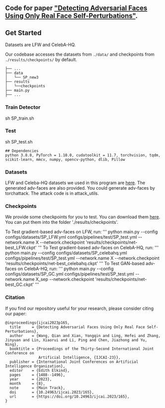 ## Code for paper ["Detecting Adversarial Faces Using Only Real Face Self-Perturbations"](https://arxiv.org/abs/2304.11359). 

## Get Started

Datasets are LFW and CelebA-HQ.

Our codebase accesses the datasets from `./data/` and checkpoints from `./results/checkpoints/` by default.
```
├── ...
├── data
│   └── SP_new3
├── results
│   └──checkpoints
├── main.py
├── ...
```

### Train Detector
sh SP_train.sh

### Test
sh SP_test.sh

```
## Dependencies
python 3.8.8, PyTorch = 1.10.0, cudatoolkit = 11.7, torchvision, tqdm, scikit-learn, mmcv, numpy, opencv-python, dlib, Pillow
```

### Datasets

LFW and Celeba-HQ datasets we used in this program are [here](https://pan.baidu.com/s/1mWNC4NkJrVkMWWwTxdTb2A?pwd=koof). The generated adv-faces are also provided. You could generate adv-faces by torchattack. The attack code is in attack_utils.

### Checkpoints

We provide some checkpoints for you to test. You can download them [here](https://pan.baidu.com/s/1cDnb8CFzihI3dbvUsheq2g?pwd=jmao). You can put them into the folder './results/checkpoints'.

To Test gradient-based adv-faces on LFW, run:
'''
python main.py --config configs/datasets/SP_LFW.yml configs/pipelines/test/SP_test.yml --network.name X --network.checkpoint 'results/checkpoints/net-best_LFW.ckpt'
'''
To Test gradient-based adv-faces on CelebA-HQ, run:
'''
python main.py --config configs/datasets/SP_celebahq.yml configs/pipelines/test/SP_test.yml --network.name X --network.checkpoint 'results/checkpoints/net-best_celebahq.ckpt'
'''
To Test GAN-based adv-faces on CelebA-HQ, run:
'''
python main.py --config configs/datasets/SP_GC.yml configs/pipelines/test/SP_test.yml --network.name X_sep --network.checkpoint 'results/checkpoints/net-best_GC.ckpt'
'''

### Citation

If you find our repository useful for your research, please consider citing our paper:
```
@inproceedings{ijcai2023p165,
  title     = {Detecting Adversarial Faces Using Only Real Face Self-Perturbations},
  author    = {Wang, Qian and Xian, Yongqin and Ling, Hefei and Zhang, Jinyuan and Lin, Xiaorui and Li, Ping and Chen, Jiazhong and Yu, Ning},
  booktitle = {Proceedings of the Thirty-Second International Joint Conference on
               Artificial Intelligence, {IJCAI-23}},
  publisher = {International Joint Conferences on Artificial Intelligence Organization},
  editor    = {Edith Elkind},
  pages     = {1488--1496},
  year      = {2023},
  month     = {8},
  note      = {Main Track},
  doi       = {10.24963/ijcai.2023/165},
  url       = {https://doi.org/10.24963/ijcai.2023/165},
}
```
